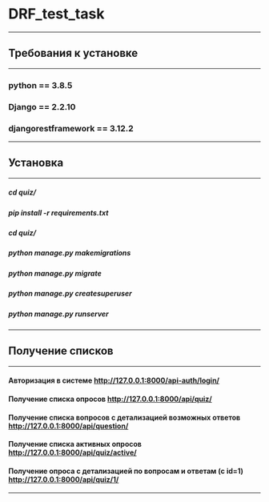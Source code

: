 # DRF_test_task
---
## Требования к установке
---
###  python == 3.8.5
###  Django == 2.2.10
###  djangorestframework == 3.12.2
---
## Установка
---
##### cd quiz/
##### pip install -r requirements.txt
##### cd quiz/
##### python manage.py makemigrations
##### python manage.py migrate
##### python manage.py createsuperuser
##### python manage.py runserver
---
## Получение списков
---
#### Авторизация в системе http://127.0.0.1:8000/api-auth/login/
#### Получение списка опросов http://127.0.0.1:8000/api/quiz/
#### Получение списка вопросов c детализацией возможных ответов http://127.0.0.1:8000/api/question/
#### Получение списка активных опросов http://127.0.0.1:8000/api/quiz/active/
#### Получение опроса с детализацией по вопросам и ответам (c id=1) http://127.0.0.1:8000/api/quiz/1/
---
